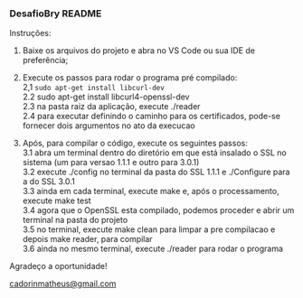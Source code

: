 ### DesafioBry README ###
  
Instruções:
  
1. Baixe os arquivos do projeto e abra no VS Code ou sua IDE de preferência;  
  
2. Execute os passos para rodar o programa pré compilado:  
   2,1 ```sudo apt-get install libcurl-dev```  
   2.2 sudo apt-get install libcurl4-openssl-dev  
   2.3 na pasta raiz da aplicação, execute ./reader  
   2.4 para executar definindo o caminho para os certificados, pode-se fornecer dois argumentos no ato da execucao    
  
3. Após, para compilar o código, execute os seguintes passos:  
   3.1 abra um terminal dentro do diretório em que está insalado o SSL no sistema (um para versao 1.1.1 e outro para 3.0.1)  
   3.2 execute ./config no terminal da pasta do SSL 1.1.1 e ./Configure para a do SSL 3.0.1  
   3.3 ainda em cada terminal, execute make e, após o processamento, execute make test  
   3.4 agora que o OpenSSL esta compilado, podemos proceder e abrir um terminal na pasta do projeto  
   3.5 no terminal, execute make clean para limpar a pre compilacao e depois make reader, para compilar  
   3.6 ainda no mesmo terminal, execute ./reader para rodar o programa  



Agradeço a oportunidade!  
  
cadorinmatheus@gmail.com  
